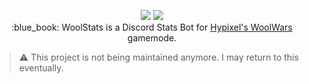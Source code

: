 <p align="center">
    <img src="https://github.com/Reasonlesss/WoolStatsBot/blob/main/.github/logo_light.png?raw=true#gh-light-mode-only" />
    <img src="https://github.com/Reasonlesss/WoolStatsBot/blob/main/.github/logo.png?raw=true#gh-dark-mode-only" /><br>
    :blue_book: WoolStats is a Discord Stats Bot for <a href="https://hypixel.net/threads/new-ptl-game-wool-wars.4606663/">Hypixel's WoolWars</a> gamemode.
</p>

> :warning: This project is not being maintained anymore. I may return to this eventually.


